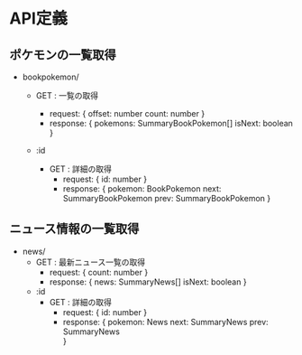 # API定義

## ポケモンの一覧取得
- bookpokemon/
  - GET : 一覧の取得
    - request: {
      offset: number
      count: number
    }
    - response: {
      pokemons: SummaryBookPokemon[]
      isNext: boolean
    }

  - :id
    - GET : 詳細の取得
      - request: {
        id: number
      }
      - response: {
        pokemon: BookPokemon
        next: SummaryBookPokemon
        prev: SummaryBookPokemon
      }

## ニュース情報の一覧取得
- news/
  - GET : 最新ニュース一覧の取得
    - request: {
      count: number
    }
    - response: {
      news: SummaryNews[]
      isNext: boolean
    }
  - :id
    - GET : 詳細の取得
      - request: {
        id: number
      }
      - response: {
        pokemon: News
        next: SummaryNews
        prev: SummaryNews     
      }